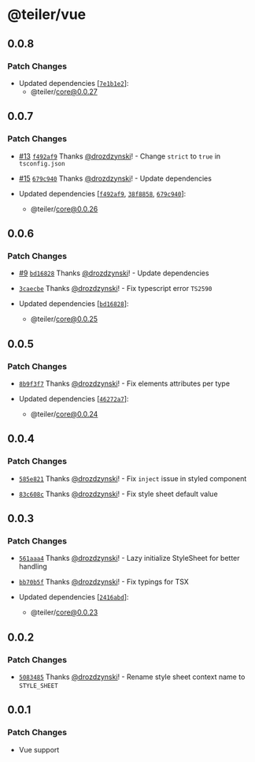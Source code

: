 # @teiler/vue

## 0.0.8

### Patch Changes

- Updated dependencies [[`7e1b1e2`](https://github.com/nerdslabs/teiler/commit/7e1b1e22f262dfd7b81c7e97637f7cd374874ed9)]:
  - @teiler/core@0.0.27

## 0.0.7

### Patch Changes

- [#13](https://github.com/nerdslabs/teiler/pull/13) [`f492af9`](https://github.com/nerdslabs/teiler/commit/f492af9abb94f9e96844c1dacaaa23032cf926f4) Thanks [@drozdzynski](https://github.com/drozdzynski)! - Change `strict` to `true` in `tsconfig.json`

- [#15](https://github.com/nerdslabs/teiler/pull/15) [`679c940`](https://github.com/nerdslabs/teiler/commit/679c940a139c5db962324fa953a51fce4c5d1ab4) Thanks [@drozdzynski](https://github.com/drozdzynski)! - Update dependencies

- Updated dependencies [[`f492af9`](https://github.com/nerdslabs/teiler/commit/f492af9abb94f9e96844c1dacaaa23032cf926f4), [`38f8858`](https://github.com/nerdslabs/teiler/commit/38f8858426d63b283ae20131e82a9ad7dab3c8a9), [`679c940`](https://github.com/nerdslabs/teiler/commit/679c940a139c5db962324fa953a51fce4c5d1ab4)]:
  - @teiler/core@0.0.26

## 0.0.6

### Patch Changes

- [#9](https://github.com/nerdslabs/teiler/pull/9) [`bd16828`](https://github.com/nerdslabs/teiler/commit/bd168288b500a340ae922fa0e6d97ade3be0bdc0) Thanks [@drozdzynski](https://github.com/drozdzynski)! - Update dependencies

- [`3caecbe`](https://github.com/nerdslabs/teiler/commit/3caecbefaa4c0fa214be0d551bd16a6ded2bc128) Thanks [@drozdzynski](https://github.com/drozdzynski)! - Fix typescript error `TS2590`

- Updated dependencies [[`bd16828`](https://github.com/nerdslabs/teiler/commit/bd168288b500a340ae922fa0e6d97ade3be0bdc0)]:
  - @teiler/core@0.0.25

## 0.0.5

### Patch Changes

- [`8b9f3f7`](https://github.com/nerdslabs/teiler/commit/8b9f3f7958262b9bfa10aee5fc4fc846682a60e1) Thanks [@drozdzynski](https://github.com/drozdzynski)! - Fix elements attributes per type

- Updated dependencies [[`46272a7`](https://github.com/nerdslabs/teiler/commit/46272a7fe16ed077053ba75c2a2a299a77d55751)]:
  - @teiler/core@0.0.24

## 0.0.4

### Patch Changes

- [`585e821`](https://github.com/nerdslabs/teiler/commit/585e8212fb961bf20919de90bea9653155c2ebd8) Thanks [@drozdzynski](https://github.com/drozdzynski)! - Fix `inject` issue in styled component

- [`83c608c`](https://github.com/nerdslabs/teiler/commit/83c608c5dafe0ba99562a0b9752197518c301de2) Thanks [@drozdzynski](https://github.com/drozdzynski)! - Fix style sheet default value

## 0.0.3

### Patch Changes

- [`561aaa4`](https://github.com/nerdslabs/teiler/commit/561aaa4b1ffaba4264551501adcdd01655b108eb) Thanks [@drozdzynski](https://github.com/drozdzynski)! - Lazy initialize StyleSheet for better handling

- [`bb70b5f`](https://github.com/nerdslabs/teiler/commit/bb70b5f6a376b67c4d8e0fea7bcf8fbe3f2ae4b7) Thanks [@drozdzynski](https://github.com/drozdzynski)! - Fix typings for TSX

- Updated dependencies [[`2416abd`](https://github.com/nerdslabs/teiler/commit/2416abd6e7c91ca77c4d27f3541588eadd795dd4)]:
  - @teiler/core@0.0.23

## 0.0.2

### Patch Changes

- [`5083485`](https://github.com/nerdslabs/teiler/commit/508348594b2dacbd62942e600e7b782257dcbf5b) Thanks [@drozdzynski](https://github.com/drozdzynski)! - Rename style sheet context name to `STYLE_SHEET`

## 0.0.1

### Patch Changes

- Vue support

